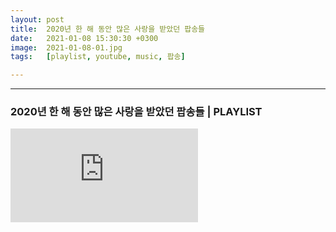 ```yaml
---
layout: post
title:  2020년 한 해 동안 많은 사랑을 받았던 팝송들
date:   2021-01-08 15:30:30 +0300
image:  2021-01-08-01.jpg
tags:   [playlist, youtube, music, 팝송]

---
```


***
### 2020년 한 해 동안 많은 사랑을 받았던 팝송들 | PLAYLIST

<iframe src="https://www.youtube.com/embed/zkEnqWFihJE" frameborder="0" allowfullscreen></iframe>

